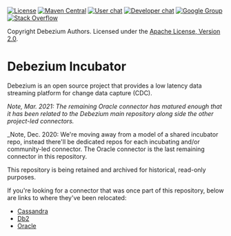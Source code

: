 [![License](http://img.shields.io/:license-apache%202.0-brightgreen.svg)](http://www.apache.org/licenses/LICENSE-2.0.html)
[![Maven Central](https://maven-badges.herokuapp.com/maven-central/io.debezium/debezium-incubator-parent/badge.svg)](http://search.maven.org/#search%7Cga%7C1%7Cg%3A%22io.debezium%22)
[![User chat](https://img.shields.io/badge/chat-users-brightgreen.svg)](https://gitter.im/debezium/user)
[![Developer chat](https://img.shields.io/badge/chat-devs-brightgreen.svg)](https://gitter.im/debezium/dev)
[![Google Group](https://img.shields.io/:mailing%20list-debezium-brightgreen.svg)](https://groups.google.com/forum/#!forum/debezium)
[![Stack Overflow](http://img.shields.io/:stack%20overflow-debezium-brightgreen.svg)](http://stackoverflow.com/questions/tagged/debezium)

Copyright Debezium Authors.
Licensed under the [Apache License, Version 2.0](http://www.apache.org/licenses/LICENSE-2.0).

# Debezium Incubator

Debezium is an open source project that provides a low latency data streaming platform for change data capture (CDC).

_Note, Mar. 2021: The remaining Oracle connector has matured enough that it has been related to the Debezium main repository along side the other project-led connectors._

_Note, Dec. 2020: We're moving away from a model of a shared incubator repo, instead there'll be dedicated repos for each incubating and/or community-led connector.
The Oracle connector is the last remaining connector in this repository.

This repository is being retained and archived for historical, read-only purposes.

If you're looking for a connector that was once part of this repository, below are links to where they've been relocated:

* [Cassandra](https://github.com/debezium/debezium-connector-cassandra)
* [Db2](https://github.com/debezium/debezium-connector-db2)
* [Oracle](https://github.com/debezium/debezium)